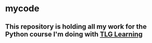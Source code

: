 # mycode

## This repository is holding all my work for the Python course I'm doing with [TLG Learning](https://career.tlglearning.com/network-development-engineer/)
